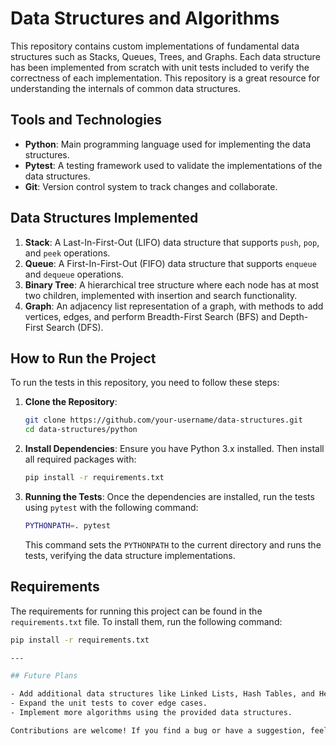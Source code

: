 # Data Structures and Algorithms

This repository contains custom implementations of fundamental data structures such as Stacks, Queues, Trees, and Graphs. Each data structure has been implemented from scratch with unit tests included to verify the correctness of each implementation. This repository is a great resource for understanding the internals of common data structures.

## Tools and Technologies
- **Python**: Main programming language used for implementing the data structures.
- **Pytest**: A testing framework used to validate the implementations of the data structures.
- **Git**: Version control system to track changes and collaborate.

## Data Structures Implemented
1. **Stack**: A Last-In-First-Out (LIFO) data structure that supports `push`, `pop`, and `peek` operations.
2. **Queue**: A First-In-First-Out (FIFO) data structure that supports `enqueue` and `dequeue` operations.
3. **Binary Tree**: A hierarchical tree structure where each node has at most two children, implemented with insertion and search functionality.
4. **Graph**: An adjacency list representation of a graph, with methods to add vertices, edges, and perform Breadth-First Search (BFS) and Depth-First Search (DFS).

## How to Run the Project
To run the tests in this repository, you need to follow these steps:

1. **Clone the Repository**:
    ```bash
    git clone https://github.com/your-username/data-structures.git
    cd data-structures/python
    ```

2. **Install Dependencies**:
    Ensure you have Python 3.x installed. Then install all required packages with:
    ```bash
    pip install -r requirements.txt
    ```

3. **Running the Tests**:
    Once the dependencies are installed, run the tests using `pytest` with the following command:
    ```bash
    PYTHONPATH=. pytest
    ```

   This command sets the `PYTHONPATH` to the current directory and runs the tests, verifying the data structure implementations.

## Requirements

The requirements for running this project can be found in the `requirements.txt` file. To install them, run the following command:

```bash
pip install -r requirements.txt

---

## Future Plans

- Add additional data structures like Linked Lists, Hash Tables, and Heaps.
- Expand the unit tests to cover edge cases.
- Implement more algorithms using the provided data structures.

Contributions are welcome! If you find a bug or have a suggestion, feel free to submit an issue or pull request.
